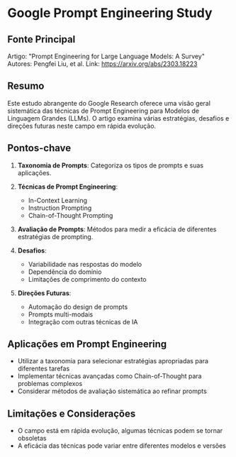 # Google Prompt Engineering Study

## Fonte Principal
Artigo: "Prompt Engineering for Large Language Models: A Survey"
Autores: Pengfei Liu, et al.
Link: https://arxiv.org/abs/2303.18223

## Resumo

Este estudo abrangente do Google Research oferece uma visão geral sistemática das técnicas de Prompt Engineering para Modelos de Linguagem Grandes (LLMs). O artigo examina várias estratégias, desafios e direções futuras neste campo em rápida evolução.

## Pontos-chave

1. **Taxonomia de Prompts**: Categoriza os tipos de prompts e suas aplicações.

2. **Técnicas de Prompt Engineering**:
   - In-Context Learning
   - Instruction Prompting
   - Chain-of-Thought Prompting

3. **Avaliação de Prompts**: Métodos para medir a eficácia de diferentes estratégias de prompting.

4. **Desafios**:
   - Variabilidade nas respostas do modelo
   - Dependência do domínio
   - Limitações de comprimento do contexto

5. **Direções Futuras**:
   - Automação do design de prompts
   - Prompts multi-modais
   - Integração com outras técnicas de IA

## Aplicações em Prompt Engineering

- Utilizar a taxonomia para selecionar estratégias apropriadas para diferentes tarefas
- Implementar técnicas avançadas como Chain-of-Thought para problemas complexos
- Considerar métodos de avaliação sistemática ao refinar prompts

## Limitações e Considerações

- O campo está em rápida evolução, algumas técnicas podem se tornar obsoletas
- A eficácia das técnicas pode variar entre diferentes modelos e versões